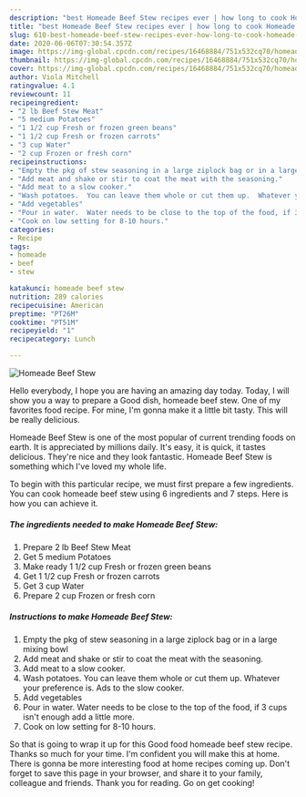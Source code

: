 ```yaml
---
description: "best Homeade Beef Stew recipes ever | how long to cook Homeade Beef Stew"
title: "best Homeade Beef Stew recipes ever | how long to cook Homeade Beef Stew"
slug: 610-best-homeade-beef-stew-recipes-ever-how-long-to-cook-homeade-beef-stew
date: 2020-06-06T07:30:54.357Z
image: https://img-global.cpcdn.com/recipes/16468884/751x532cq70/homeade-beef-stew-recipe-main-photo.jpg
thumbnail: https://img-global.cpcdn.com/recipes/16468884/751x532cq70/homeade-beef-stew-recipe-main-photo.jpg
cover: https://img-global.cpcdn.com/recipes/16468884/751x532cq70/homeade-beef-stew-recipe-main-photo.jpg
author: Viola Mitchell
ratingvalue: 4.1
reviewcount: 11
recipeingredient:
- "2 lb Beef Stew Meat"
- "5 medium Potatoes"
- "1 1/2 cup Fresh or frozen green beans"
- "1 1/2 cup Fresh or frozen carrots"
- "3 cup Water"
- "2 cup Frozen or fresh corn"
recipeinstructions:
- "Empty the pkg of stew seasoning in a large ziplock bag or in a large mixing bowl"
- "Add meat and shake or stir to coat the meat with the seasoning."
- "Add meat to a slow cooker."
- "Wash potatoes.  You can leave them whole or cut them up.  Whatever your preference is.  Ads to the slow cooker."
- "Add vegetables"
- "Pour in water.  Water needs to be close to the top of the food, if 3 cups isn&#39;t enough add a little more."
- "Cook on low setting for 8-10 hours."
categories:
- Recipe
tags:
- homeade
- beef
- stew

katakunci: homeade beef stew 
nutrition: 289 calories
recipecuisine: American
preptime: "PT26M"
cooktime: "PT51M"
recipeyield: "1"
recipecategory: Lunch

---
```



![Homeade Beef Stew](https://img-global.cpcdn.com/recipes/16468884/751x532cq70/homeade-beef-stew-recipe-main-photo.jpg)

Hello everybody, I hope you are having an amazing day today. Today, I will show you a way to prepare a Good dish, homeade beef stew. One of my favorites food recipe. For mine, I'm gonna make it a little bit tasty. This will be really delicious.



Homeade Beef Stew is one of the most popular of current trending foods on earth. It is appreciated by millions daily. It's easy, it is quick, it tastes delicious. They're nice and they look fantastic. Homeade Beef Stew is something which I've loved my whole life.


To begin with this particular recipe, we must first prepare a few ingredients. You can cook homeade beef stew using 6 ingredients and 7 steps. Here is how you can achieve it.

<!--inarticleads1-->

##### The ingredients needed to make Homeade Beef Stew:

1. Prepare 2 lb Beef Stew Meat
1. Get 5 medium Potatoes
1. Make ready 1 1/2 cup Fresh or frozen green beans
1. Get 1 1/2 cup Fresh or frozen carrots
1. Get 3 cup Water
1. Prepare 2 cup Frozen or fresh corn




<!--inarticleads2-->

##### Instructions to make Homeade Beef Stew:

1. Empty the pkg of stew seasoning in a large ziplock bag or in a large mixing bowl
1. Add meat and shake or stir to coat the meat with the seasoning.
1. Add meat to a slow cooker.
1. Wash potatoes.  You can leave them whole or cut them up.  Whatever your preference is.  Ads to the slow cooker.
1. Add vegetables
1. Pour in water.  Water needs to be close to the top of the food, if 3 cups isn&#39;t enough add a little more.
1. Cook on low setting for 8-10 hours.




So that is going to wrap it up for this Good food homeade beef stew recipe. Thanks so much for your time. I'm confident you will make this at home. There is gonna be more interesting food at home recipes coming up. Don't forget to save this page in your browser, and share it to your family, colleague and friends. Thank you for reading. Go on get cooking!
